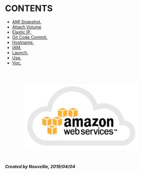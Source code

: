 # CONTENTS

- [AMI Snapshot.](https://github.com/Nouvellie/amazon-ec2/blob/amazon/contents/ami-snapshots.md)
- [Attach Volume](https://github.com/Nouvellie/amazon/blob/amazon/contents/attach-volume.md)
- [Elastic IP.](https://github.com/Nouvellie/amazon-ec2/blob/amazon/contents/elastic-ip.md)
- [Git Code Commit.](https://github.com/Nouvellie/amazon/blob/amazon/contents/git.md)
- [Hostname.](https://github.com/Nouvellie/amazon-ec2/blob/amazon/contents/hostname.md)
- [IAM.](https://github.com/Nouvellie/amazon/blob/amazon/contents/iam.md)
- [Launch.](https://github.com/Nouvellie/amazon-ec2/blob/amazon/contents/launch.md)
- [Use.](https://github.com/Nouvellie/amazon-ec2/blob/amazon/contents/use.md)
- [Vpc.](https://github.com/Nouvellie/amazon-ec2/blob/amazon/contents/vpc.md)

<br><br><p align="center">
  <img width="75%" height="75%" src="https://github.com/Nouvellie/amazon/blob/amazon/contents/img/amazon-web-services.png" alt="Amazon Web Services Logo">
</p>

<br><br>
***Created by Nouvellie, 2019/04/04***